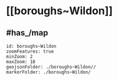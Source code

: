 # [[boroughs~Wildon]] 


## #has_/map  



```leaflet
id: boroughs~Wildon
zoomFeatures: true 
minZoom: 2 
maxZoom: 18
geojsonFolder: ./boroughs~Wildon//
markerFolder: ./boroughs~Wildon/
```

